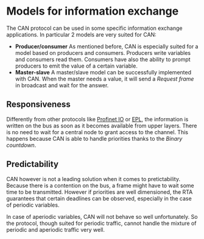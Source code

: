 # Models for information exchange

The CAN protocol can be used in some specific information exchange applications. In particular 2 models are very suited for CAN:

- **Producer/consumer** As mentioned before, CAN is especially suited for a model based on producers and consumers. Producers write variables and consumers read them. Consumers have also the ability to prompt producers to emit the value of a certain variable.
- **Master-slave** A master/slave model can be successfully implemented with CAN. When the master needs a value, it will send a _Request frame_ in broadcast and wait for the answer.

## Responsiveness
Differently from other protocols like [Profinet IO](../rte/profinetio.md) or [EPL](../rte/epl.md), the information is written on the bus as soon as it becomes available from upper layers. There is no need to wait for a central node to grant access to the channel. This happens because CAN is able to handle priorities thanks to the _Binary countdown_.

## Predictability
CAN however is not a leading solution when it comes to pretictability. Because there is a contention on the bus, a frame might have to wait some time to be transmitted. However if priorities are well dimensioned, the RTA guarantees that certain deadlines can be observed, especially in the case of periodic variables.

In case of aperiodic variables, CAN will not behave so well unfortunately. So the protocol, though suited for periodic traffic, cannot handle the mixture of periodic and aperiodic traffic very well.